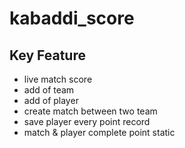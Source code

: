 # kabaddi_score
## Key Feature
- live match score
- add of team
- add of player
- create match between two team
- save player every point record
- match & player complete point static
